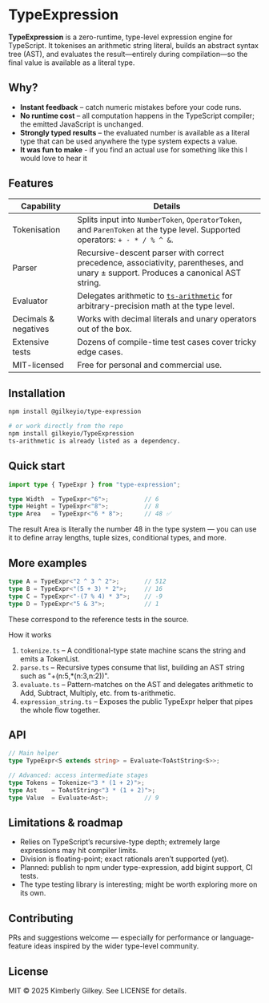 # TypeExpression

**TypeExpression** is a zero-runtime, type-level expression engine for TypeScript. It tokenises an arithmetic string literal, builds an abstract syntax tree (AST), and evaluates the result—entirely during compilation—so the final value is available as a literal type.

## Why?

- **Instant feedback** – catch numeric mistakes before your code runs.  
- **No runtime cost** – all computation happens in the TypeScript compiler; the emitted JavaScript is unchanged.  
- **Strongly typed results** – the evaluated number is available as a literal type that can be used anywhere the type system expects a value.
- **It was fun to make** - if you find an actual use for something like this I would love to hear it

## Features

| Capability | Details |
|------------|---------|
| Tokenisation | Splits input into `NumberToken`, `OperatorToken`, and `ParenToken` at the type level. Supported operators: `+ - * / % ^ &`. |
| Parser | Recursive-descent parser with correct precedence, associativity, parentheses, and unary ± support. Produces a canonical AST string. |
| Evaluator | Delegates arithmetic to [`ts-arithmetic`](https://github.com/arielhs/ts-arithmetic) for arbitrary-precision math at the type level. |
| Decimals & negatives | Works with decimal literals and unary operators out of the box. |
| Extensive tests | Dozens of compile-time test cases cover tricky edge cases. |
| MIT-licensed | Free for personal and commercial use. |

## Installation

```bash
npm install @gilkeyio/type-expression

# or work directly from the repo
npm install gilkeyio/TypeExpression
ts-arithmetic is already listed as a dependency.
```

## Quick start

```typescript
import type { TypeExpr } from "type-expression";

type Width  = TypeExpr<"6">;          // 6
type Height = TypeExpr<"8">;          // 8
type Area   = TypeExpr<"6 * 8">;      // 48 ✅

```
The result Area is literally the number 48 in the type system — you can use it to define array lengths, tuple sizes, conditional types, and more.

## More examples

```typescript
type A = TypeExpr<"2 ^ 3 ^ 2">;       // 512
type B = TypeExpr<"(5 + 3) * 2">;     // 16
type C = TypeExpr<"-(7 % 4) * 3">;    // -9
type D = TypeExpr<"5 & 3">;           // 1
```

These correspond to the reference tests in the source.

How it works
1.	`tokenize.ts` –  A conditional-type state machine scans the string and emits a TokenList.
2.	`parse.ts` –  Recursive types consume that list, building an AST string such as "+(n:5,*(n:3,n:2))".
3.	`evaluate.ts` –  Pattern-matches on the AST and delegates arithmetic to Add, Subtract, Multiply, etc. from ts-arithmetic.
4.	`expression_string.ts` –  Exposes the public TypeExpr<expr> helper that pipes the whole flow together.

## API

```typescript
// Main helper
type TypeExpr<S extends string> = Evaluate<ToAstString<S>>;

// Advanced: access intermediate stages
type Tokens = Tokenize<"3 * (1 + 2)">;
type Ast    = ToAstString<"3 * (1 + 2)">;
type Value  = Evaluate<Ast>;          // 9
```

## Limitations & roadmap
- Relies on TypeScript’s recursive-type depth; extremely large expressions may hit compiler limits.
- Division is floating-point; exact rationals aren’t supported (yet).
- Planned: publish to npm under type-expression, add bigint support, CI tests.
- The type testing library is interesting; might be worth exploring more on its own.

## Contributing

PRs and suggestions welcome — especially for performance or language-feature ideas inspired by the wider type-level community.

## License

MIT © 2025 Kimberly Gilkey. See LICENSE for details.
